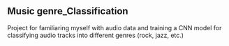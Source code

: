 ## Music genre_Classification

Project for familiaring myself with audio data and training a CNN model for classifying audio tracks into different genres (rock, jazz, etc.) 
